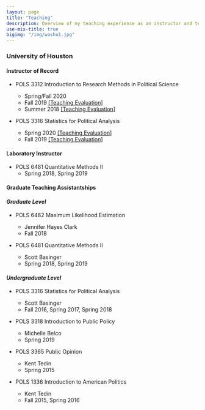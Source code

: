 ```yaml
---
layout: page
title: "Teaching"
description: Overview of my teaching experience as an instructor and teaching assistant.
use-mix-title: true
bigimg: "/img/washu1.jpg"
---
```


### University of Houston
#### Instructor of Record
* POLS 3312 Introduction to Research Methods in Political Science
  * Spring/Fall 2020
  * Fall 2019 <a href="https://yongkwangk.github.io/files/3312 2019 kim.pdf" target="_blank">[Teaching Evaluation]</a>
  * Summer 2018 <a href="https://yongkwangk.github.io/files/Kim_U of H course evaluation.pdf" target="_blank">[Teaching Evaluation]</a>
   
* POLS 3316 Statistics for Political Analysis
  * Spring 2020 <a href="https://yongkwangk.github.io/files/3316 2020 Spring.pdf" target="_blank">[Teaching Evaluation]</a>
  * Fall 2019 <a href="https://yongkwangk.github.io/files/3316 2019 kim.pdf" target="_blank">[Teaching Evaluation]</a>
  
#### Laboratory Instructor
* POLS 6481 Quantitative Methods II 
  * Spring 2018, Spring 2019
  
#### Graduate Teaching Assistantships 
#### *Graduate Level*
* POLS 6482 Maximum Likelihood Estimation 
  * Jennifer Hayes Clark
  * Fall 2018
  
* POLS 6481 Quantitative Methods II 
  * Scott Basinger
  * Spring 2018, Spring 2019

#### *Undergraduate Level*
* POLS 3316 Statistics for Political Analysis 
  * Scott Basinger
  * Fall 2016, Spring 2017, Spring 2018
  
* POLS 3318 Introduction to Public Policy 
  * Michelle Belco
  * Spring 2019
  
* POLS 3365 Public Opinion 
  * Kent Tedin
  * Spring 2015
  
* POLS 1336 Introduction to American Politics 
  * Kent Tedin
  * Fall 2015, Spring 2016

